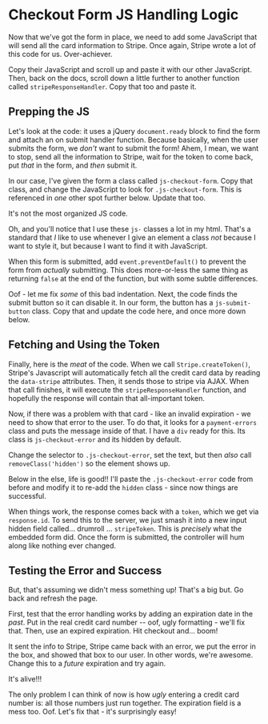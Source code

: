 # Checkout Form JS Handling Logic

Now that we've got the form in place, we need to add some JavaScript that will send
all the card information to Stripe. Once again, Stripe wrote a lot of this code for
us. Over-achiever.

Copy their JavaScript and scroll up and paste it with our other JavaScript. Then,
back on the docs, scroll down a little further to another function called `stripeResponseHandler`.
Copy that too and paste it.

## Prepping the JS

Let's look at the code: it uses a jQuery `document.ready` block to find the form
and attach an on submit handler function. Because basically, when the user submits
the form, we *don't* want to submit the form! Ahem, I mean, we want to stop, send
all the information to Stripe, wait for the token to come back, put *that* in the
form, and *then* submit it.

In our case, I've given the form a class called `js-checkout-form`. Copy that class,
and change the JavaScript to look for `.js-checkout-form`. This is referenced in
*one* other spot further below. Update that too.

It's not the most organized JS code.

Oh, and you'll notice that I use these `js-` classes a lot in my html. That's
a standard that *I* like to use whenever I give an element a class *not* because
I want to style it, but because I want to find it with JavaScript.

When this form is submitted, add `event.preventDefault()` to prevent the form from
*actually* submitting. This does more-or-less the same thing as returning `false`
at the end of the function, but with some subtle differences. 

Oof - let me fix *some* of this bad indentation. Next, the code finds the submit
button so it can disable it. In our form, the button has a `js-submit-button` class.
Copy that and update the code here, and once more down below.

## Fetching and Using the Token

Finally, here is the *meat* of the code. When we call `Stripe.createToken()`, Stripe's
Javascript will automatically fetch all the credit card data by reading the `data-stripe`
attributes. Then, it sends those to stripe via AJAX. When that call finishes, it
will execute the `stripeResponseHandler` function, and hopefully the response will
contain that all-important token.

Now, if there was a problem with that card - like an invalid expiration - we need
to show that error to the user. To do that, it looks for a `payment-errors` class
and puts the message inside of that. I have a `div` ready for this. Its class is
`js-checkout-error` and its hidden by default.

Change the selector to `.js-checkout-error`, set the text, but then *also* call
`removeClass('hidden')` so the element shows up.

Below in the else, life is good!! I'll paste the `.js-checkout-error` code
from before and modify it to re-add the `hidden` class - since now things are successful.

When things work, the response comes back with a `token`, which we get via `response.id`.
To send this to the server, we just smash it into a new input hidden field called...
drumroll ... `stripeToken`. This is *precisely* what the embedded form did. Once
the form is submitted, the controller will hum along like nothing ever changed.

## Testing the Error and Success

But, that's assuming we didn't mess something up! That's a big but. Go back and refresh
the page.

First, test that the error handling works by adding an expiration date in the *past*.
Put in the real credit card number -- oof, ugly formatting - we'll fix that. Then,
use an expired expiration. Hit checkout and... boom! 

It sent the info to Stripe, Stripe came back with an error, we put the error in the
box, and showed that box to our user. In other words, we're awesome. Change this
to a *future* expiration and try again.

It's alive!!!

The only problem I can think of now is how *ugly* entering a credit card number is:
all those numbers just run together. The expiration field is a mess too. Oof. Let's
fix that - it's surprisingly easy!
